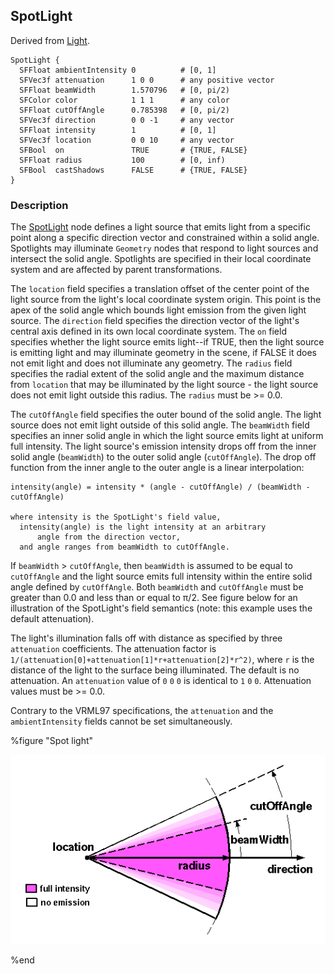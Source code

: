 ## SpotLight

Derived from [Light](light.md).

```
SpotLight {
  SFFloat ambientIntensity 0          # [0, 1]
  SFVec3f attenuation      1 0 0      # any positive vector
  SFFloat beamWidth        1.570796   # [0, pi/2)
  SFColor color            1 1 1      # any color
  SFFloat cutOffAngle      0.785398   # [0, pi/2)
  SFVec3f direction        0 0 -1     # any vector
  SFFloat intensity        1          # [0, 1]
  SFVec3f location         0 0 10     # any vector
  SFBool  on               TRUE       # {TRUE, FALSE}
  SFFloat radius           100        # [0, inf)
  SFBool  castShadows      FALSE      # {TRUE, FALSE}
}
```

### Description

The [SpotLight](#spotlight) node defines a light source that emits light from a specific point along a specific direction vector and constrained within a solid angle.
Spotlights may illuminate `Geometry` nodes that respond to light sources and intersect the solid angle.
Spotlights are specified in their local coordinate system and are affected by parent transformations.

The `location` field specifies a translation offset of the center point of the light source from the light's local coordinate system origin.
This point is the apex of the solid angle which bounds light emission from the given light source.
The `direction` field specifies the direction vector of the light's central axis defined in its own local coordinate system.
The `on` field specifies whether the light source emits light--if TRUE, then the light source is emitting light and may illuminate geometry in the scene, if FALSE it does not emit light and does not illuminate any geometry.
The `radius` field specifies the radial extent of the solid angle and the maximum distance from `location` that may be illuminated by the light source - the light source does not emit light outside this radius.
The `radius` must be >= 0.0.

The `cutOffAngle` field specifies the outer bound of the solid angle.
The light source does not emit light outside of this solid angle.
The `beamWidth` field specifies an inner solid angle in which the light source emits light at uniform full intensity.
The light source's emission intensity drops off from the inner solid angle (`beamWidth`) to the outer solid angle (`cutOffAngle`).
The drop off function from the inner angle to the outer angle is a linear interpolation:

```
intensity(angle) = intensity * (angle - cutOffAngle) / (beamWidth - cutOffAngle)

where intensity is the SpotLight's field value,
  intensity(angle) is the light intensity at an arbitrary
      angle from the direction vector,
  and angle ranges from beamWidth to cutOffAngle.
```

If `beamWidth` > `cutOffAngle`, then `beamWidth` is assumed to be equal to `cutOffAngle` and the light source emits full intensity within the entire solid angle defined by `cutOffAngle`.
Both `beamWidth` and `cutOffAngle` must be greater than 0.0 and less than or equal to &pi;/2.
See figure below for an illustration of the SpotLight's field semantics (note: this example uses the default attenuation).

The light's illumination falls off with distance as specified by three `attenuation` coefficients.
The attenuation factor is `1/(attenuation[0]+attenuation[1]*r+attenuation[2]*r^2)`, where `r` is the distance of the light to the surface being illuminated.
The default is no attenuation.
An `attenuation` value of `0` `0` `0` is identical to `1` `0` `0`.
Attenuation values must be >= 0.0.

Contrary to the VRML97 specifications, the `attenuation` and the `ambientIntensity` fields cannot be set simultaneously.

%figure "Spot light"

![spot_light.png](images/spot_light.png)

%end
